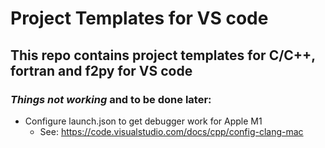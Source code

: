 # Project Templates for VS code
## This repo contains project templates for C/C++, fortran and f2py for VS code

### ***Things not working*** and to be done later:
- Configure launch.json to get debugger work for Apple M1
	* See: https://code.visualstudio.com/docs/cpp/config-clang-mac